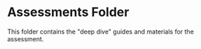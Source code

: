 # Assessments Folder

This folder contains the "deep dive" guides and materials for the assessment. 

